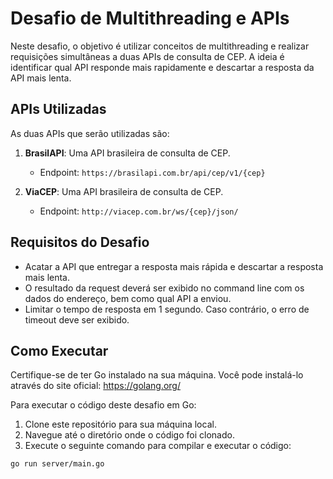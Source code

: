 # Desafio de Multithreading e APIs

Neste desafio, o objetivo é utilizar conceitos de multithreading e realizar requisições simultâneas a duas APIs de consulta de CEP. A ideia é identificar qual API responde mais rapidamente e descartar a resposta da API mais lenta.

## APIs Utilizadas

As duas APIs que serão utilizadas são:

1. **BrasilAPI**: Uma API brasileira de consulta de CEP.
   - Endpoint: `https://brasilapi.com.br/api/cep/v1/{cep}`

2. **ViaCEP**: Uma API brasileira de consulta de CEP.
   - Endpoint: `http://viacep.com.br/ws/{cep}/json/`

## Requisitos do Desafio

- Acatar a API que entregar a resposta mais rápida e descartar a resposta mais lenta.
- O resultado da request deverá ser exibido no command line com os dados do endereço, bem como qual API a enviou.
- Limitar o tempo de resposta em 1 segundo. Caso contrário, o erro de timeout deve ser exibido.

## Como Executar

Certifique-se de ter Go instalado na sua máquina. Você pode instalá-lo através do site oficial: https://golang.org/

Para executar o código deste desafio em Go:

1. Clone este repositório para sua máquina local.
2. Navegue até o diretório onde o código foi clonado.
3. Execute o seguinte comando para compilar e executar o código:

```bash
go run server/main.go